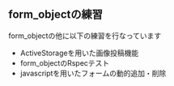 ## form_objectの練習
form_objectの他に以下の練習を行なっています
- ActiveStorageを用いた画像投稿機能  
- form_objectのRspecテスト
- javascriptを用いたフォームの動的追加・削除  

